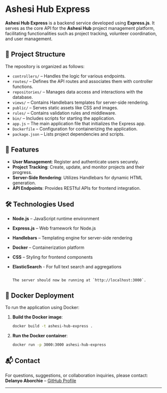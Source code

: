 # Ashesi Hub Express

**Ashesi Hub Express** is a backend service developed using **Express.js**. It serves as the core API for the **Ashesi Hub** project management platform, facilitating functionalities such as project tracking, volunteer coordination, and user management.

## 📁 Project Structure

The repository is organized as follows:

- `controllers/` – Handles the logic for various endpoints.
- `routes/` – Defines the API routes and associates them with controller functions.
- `repositories/` – Manages data access and interactions with the database.
- `views/` – Contains Handlebars templates for server-side rendering.
- `public/` – Serves static assets like CSS and images.
- `rules/` – Contains validation rules and middleware.
- `bin/` – Includes scripts for starting the application.
- `app.js` – The main application file that initializes the Express app.
- `Dockerfile` – Configuration for containerizing the application.
- `package.json` – Lists project dependencies and scripts.

## 🚀 Features

- **User Management**: Register and authenticate users securely.
- **Project Tracking**: Create, update, and monitor projects and their progress.
- **Server-Side Rendering**: Utilizes Handlebars for dynamic HTML generation.
- **API Endpoints**: Provides RESTful APIs for frontend integration.

## 🛠️ Technologies Used

- **Node.js** – JavaScript runtime environment
- **Express.js** – Web framework for Node.js
- **Handlebars** – Templating engine for server-side rendering
- **Docker** – Containerization platform
- **CSS** – Styling for frontend components
- **ElasticSearch** - For full text search and aggregations

   ```

   The server should now be running at `http://localhost:3000`.

## 🐳 Docker Deployment

To run the application using Docker:

1. **Build the Docker image**:

   ```bash
   docker build -t ashesi-hub-express .
   ```

2. **Run the Docker container**:

   ```bash
   docker run -p 3000:3000 ashesi-hub-express
   ```

## 📬 Contact

For questions, suggestions, or collaboration inquiries, please contact:  
**Delanyo Aborchie** – [GitHub Profile](https://github.com/Delanyo32)

---
